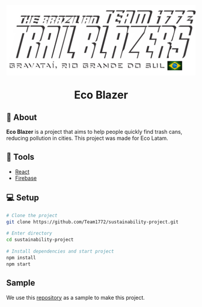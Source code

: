<h1 align="center">
    <img src="./images/1772.png">
    <p>Eco Blazer</p> 
</h1>

## 📖 About
**Eco Blazer** is a project that aims to help people quickly find trash cans, reducing pollution in cities. This project was made for Eco Latam.

## 🔨 Tools
- [React](https://react.dev/)
- [Firebase](https://firebase.google.com/)

## 💻 Setup
````bash
# Clone the project 
git clone https://github.com/Team1772/sustainability-project.git
````
````bash
# Enter directory  
cd sustainability-project
````
````bash
# Install dependencies and start project
npm install
npm start
````

## Sample
We use this [repository](https://github.com/googlemaps/js-samples) as a sample to make this project.


